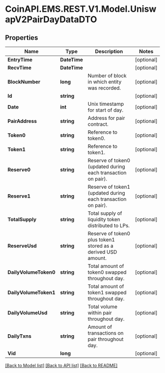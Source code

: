 
# CoinAPI.EMS.REST.V1.Model.UniswapV2PairDayDataDTO

## Properties

Name | Type | Description | Notes
------------ | ------------- | ------------- | -------------
**EntryTime** | **DateTime** |  | [optional] 
**RecvTime** | **DateTime** |  | [optional] 
**BlockNumber** | **long** | Number of block in which entity was recorded. | [optional] 
**Id** | **string** |  | [optional] 
**Date** | **int** | Unix timestamp for start of day. | [optional] 
**PairAddress** | **string** | Address for pair contract. | [optional] 
**Token0** | **string** | Reference to token0. | [optional] 
**Token1** | **string** | Reference to token1. | [optional] 
**Reserve0** | **string** | Reserve of token0 (updated during each transaction on pair). | [optional] 
**Reserve1** | **string** | Reserve of token1 (updated during each transaction on pair). | [optional] 
**TotalSupply** | **string** | Total supply of liquidity token distributed to LPs. | [optional] 
**ReserveUsd** | **string** | Reserve of token0 plus token1 stored as a derived USD amount. | [optional] 
**DailyVolumeToken0** | **string** | Total amount of token0 swapped throughout day. | [optional] 
**DailyVolumeToken1** | **string** | Total amount of token1 swapped throughout day. | [optional] 
**DailyVolumeUsd** | **string** | Total volume within pair throughout day. | [optional] 
**DailyTxns** | **string** | Amount of transactions on pair throughout day. | [optional] 
**Vid** | **long** |  | [optional] 

[[Back to Model list]](../README.md#documentation-for-models)
[[Back to API list]](../README.md#documentation-for-api-endpoints)
[[Back to README]](../README.md)

